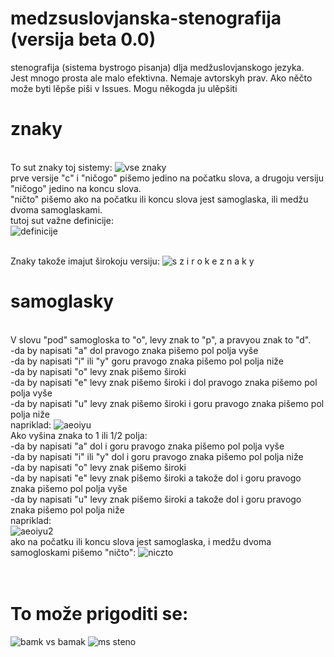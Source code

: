 # medzsuslovjanska-stenografija (versija beta 0.0)
stenografija (sistema bystrogo pisanja) dlja medžuslovjanskogo jezyka.
<br/>Jest mnogo prosta ale malo efektivna. Nemaje avtorskyh prav. Ako něčto može byti lěpše piši v Issues. Mogu někogda ju ulěpšiti

# znaky 
<br/>To sut znaky toj sistemy:
![vse znaky](https://user-images.githubusercontent.com/60468598/119697454-7d132580-be50-11eb-8618-0edbaaec9226.png)
<br/>prve versije "c" i "ničogo" pišemo jedino na počatku slova, a drugoju versiju "ničogo" jedino na koncu slova.
<br/>"ničto" pišemo ako na počatku ili koncu slova jest samoglaska, ili medžu dvoma samoglaskami.
<br/>tutoj sut važne definicije:
<br/>![definicije](https://user-images.githubusercontent.com/60468598/119700958-23acf580-be54-11eb-8129-764cf6b0e1d8.png)

<br/>Znaky takože imajut širokoju versiju:
![s z i r o k e  z n a k y](https://user-images.githubusercontent.com/60468598/119699543-91582200-be52-11eb-9fcf-b32a26356b79.png)

# samoglasky
<br/>V slovu "pod" samogloska to "o", levy znak to "p", a pravyou znak to "d".
<br/>-da by napisati "a" dol pravogo znaka pišemo pol polja vyše
<br/>-da by napisati "i" ili "y" goru pravogo znaka pišemo pol polja niže
<br/>-da by napisati "o" levy znak pišemo široki
<br/>-da by napisati "e" levy znak pišemo široki i dol pravogo znaka pišemo pol polja vyše
<br/>-da by napisati "u" levy znak pišemo široki i goru pravogo znaka pišemo pol polja niže
<br/>napriklad:
![aeoiyu](https://user-images.githubusercontent.com/60468598/119701938-2fe58280-be55-11eb-937e-6e48c35b1998.png)
<br/>Ako vyšina znaka to 1 ili 1/2 polja:
<br/>-da by napisati "a" dol i goru pravogo znaka pišemo pol polja vyše
<br/>-da by napisati "i" ili "y" dol i goru pravogo znaka pišemo pol polja niže
<br/>-da by napisati "o" levy znak pišemo široki
<br/>-da by napisati "e" levy znak pišemo široki a takože dol i goru pravogo znaka pišemo pol polja vyše
<br/>-da by napisati "u" levy znak pišemo široki a takože dol i goru pravogo znaka pišemo pol polja niže
<br/>napriklad:
<br>![aeoiyu2](https://user-images.githubusercontent.com/60468598/119702471-c619a880-be55-11eb-891c-4f8867c0c9cb.png)
<br/>ako na počatku ili koncu slova jest samoglaska, i medžu dvoma samogloskami pišemo "ničto":
![niczto](https://user-images.githubusercontent.com/60468598/119702994-6079ec00-be56-11eb-88de-9bfa4c59a1da.png)
<br/><br/><br/>
# To može prigoditi se:
![bamk vs bamak](https://user-images.githubusercontent.com/60468598/119703107-7daeba80-be56-11eb-9b94-7fa3e3d0853a.png)
![ms steno](https://user-images.githubusercontent.com/60468598/119703262-a6cf4b00-be56-11eb-88d4-c2a4a5b0ff5e.png)
